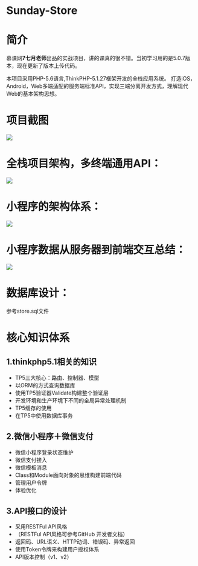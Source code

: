 # Sunday-Store



# 简介
慕课网**7七月老师**出品的实战项目，讲的课真的很不错。当初学习用的是5.0.7版本，现在更新了版本上传代码。

本项目采用PHP-5.6语言,ThinkPHP-5.1.27框架开发的全栈应用系统。
打造iOS，Android，Web多端适配的服务端标准API，实现三端分离开发方式，理解现代Web的基本架构思想。

# 项目截图

 ![](https://coding.imooc.com/static/module/class/content/img/97/section1-1.png)





# 全栈项目架构，多终端通用API：
![](https://coding.imooc.com/static/module/class/content/img/97/section3-1.png)




# 小程序的架构体系：
![](http://upload-images.jianshu.io/upload_images/7689038-0639fb41282825fc.png?imageMogr2/auto-orient/strip%7CimageView2/2/w/600)



# 小程序数据从服务器到前端交互总结：
![](http://upload-images.jianshu.io/upload_images/7689038-df002d6a6923605a.png?imageMogr2/auto-orient/strip%7CimageView2/2/w/600)



# 数据库设计：
  参考store.sql文件




# 核心知识体系
## 1.thinkphp5.1相关的知识
* TP5三大核心：路由、控制器、模型
* 以ORM的方式查询数据库
* 使用TP5验证器Validate构建整个验证层
* 开发环境和生产环境下不同的全局异常处理机制
* TP5缓存的使用
* 在TP5中使用数据库事务
## 2.微信小程序＋微信支付
* 微信小程序登录状态维护
* 微信支付接入
* 微信模板消息
* Class和Module面向对象的思维构建前端代码
* 管理用户令牌
* 体验优化
## 3.API接口的设计
* 采用RESTFul API风格
* （RESTFul API风格可参考GitHub 开发者文档）
* 返回码、URL语义、HTTP动词、错误码、异常返回
* 使用Token令牌来构建用户授权体系
* API版本控制（v1、v2）

